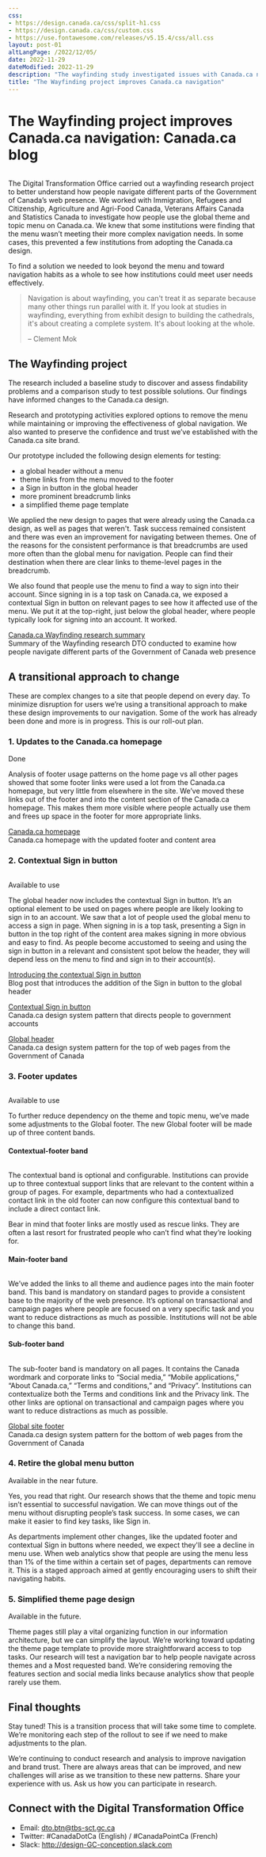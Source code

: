 ```yaml
---
css:
- https://design.canada.ca/css/split-h1.css
- https://design.canada.ca/css/custom.css
- https://use.fontawesome.com/releases/v5.15.4/css/all.css
layout: post-01
altLangPage: /2022/12/05/
date: 2022-11-29
dateModified: 2022-11-29
description: "The wayfinding study investigated issues with Canada.ca navigation and informed changes to improve navigation and simplify the adoption of the Canada.ca design for departments and agencies.  The main improvements include the introduction of a new sign in button, removing the menu button, a contextual footer band, a main footer band with themes, and a simplified design for the theme page."
title: "The Wayfinding project improves Canada.ca navigation"
---
```

<h1 property="name" id="wb-cont" dir="ltr"><span class="stacked"><span>The Wayfinding project improves Canada.ca navigation</span>: <span>Canada.ca blog</span></span></h1>
<div class="row"><div class="col-md-8">
<img src="/images/thumbs/2022-11-29.png" class="img-responsive" alt="" />
  </div>  
  </div>
<p class="mrgn-tp-lg">The Digital Transformation Office carried out a wayfinding research project to better understand how people navigate different parts of the Government of Canada’s web presence.  We worked with Immigration, Refugees and Citizenship, Agriculture and Agri-Food Canada, Veterans Affairs Canada and Statistics Canada to investigate how people use the global theme and topic menu on Canada.ca. We knew that some institutions were finding that the menu wasn’t meeting their more complex navigation needs.  In some cases, this prevented a few institutions from adopting the Canada.ca design. </p>

<p>To find a solution we needed to look beyond the menu and toward navigation habits as a whole to see how institutions could meet user needs effectively.</p>
<div class="row"><div class="col-md-8 mrgn-tp-lg">
<blockquote class="mrgn-tp-lg">
  <p>Navigation is about wayfinding, you can't treat it as separate because many other things run parallel with it. If you look at studies in wayfinding, everything from exhibit design to building the cathedrals, it's about creating a complete system. It's about looking at the whole.</p>

  <p>– Clement Mok</p>
</blockquote></div></div>
<div class="clearfix"></div>

<h2>The Wayfinding project</h2>
<p>The research included a baseline study to discover and assess findability problems and a comparison study to test possible solutions. Our findings have informed changes to the Canada.ca design.</p>
<p>Research and prototyping activities explored options to remove the menu while maintaining or improving the effectiveness of global navigation. We also wanted to preserve the confidence and trust we’ve established with the Canada.ca site brand.</p>
<p>Our prototype included the following design elements for testing:</p>
<ul>
  <li>a global header without a menu</li>
   <li>theme links from the menu moved to the footer</li>
   <li>a Sign in button in the global header</li>
   <li>more prominent breadcrumb links</li>
   <li>a simplified theme page template</li>
</ul>
<p>We applied the new design to pages that were already using the Canada.ca design, as well as pages that weren't. Task success remained consistent and there was even an improvement for navigating between themes. One of the reasons for the consistent performance is that breadcrumbs are used more often than the global menu for navigation. People can find their destination when there are clear links to theme-level pages in the breadcrumb.</p>
<p>We also found that people use the menu to find a way to sign into their account. Since signing in is a top task on Canada.ca, we exposed a contextual Sign in button on relevant pages to see how it affected use of the menu. We put it at the top-right, just below the global header, where people typically look for signing into an account. It worked.</p>
<div class="row"><div class="col-md-8 mrgn-tp-lg mrgn-bttm-lg">
  <div class="well small">
<p><a href="#">Canada.ca Wayfinding research summary</a><br>
 Summary of the Wayfinding research DTO conducted to examine how people navigate different parts of the Government of Canada web presence</p>
</div></div></div>
<div class="clearfix"></div>
<h2 class="mrgn-tp-lg">A transitional approach to change</h2>
<p>These are complex changes to a site that people depend on every day.  To minimize disruption for users we’re using a transitional approach to make these design improvements to our navigation. Some of the work has already been done and more is in progress. This is our roll-out plan.</p>
<h3>1. Updates to the Canada.ca homepage</h3>
<p><span class="fas fa-check text-success mrgn-rght-sm"></span> Done</p>
<p>Analysis of footer usage patterns on the home page vs all other pages showed that some footer links were used a lot from the Canada.ca homepage, but very little from elsewhere in the site. We’ve moved these links out of the footer and into the content section of the Canada.ca homepage. This makes them more visible where people actually use them and frees up space in the footer for more appropriate links.</p>

<div class="row"><div class="col-md-8 mrgn-tp-lg mrgn-bttm-lg">
  <div class="well small">
<p><a href="https://www.canada.ca/en.html">Canada.ca homepage</a><br>
 Canada.ca homepage with the updated footer and content area</p>
</div></div></div>
<div class="clearfix"></div>
<h3 class="mrgn-tp-lg">2. Contextual Sign in button</h3>
<div class="panel panel-default col-md-8 mrgn-tp-md">
<img src="/images/wayfaring-sign-in-desktop-en.jpg" class="img-responsive" alt="" />
  </div>  
<p><span class="fas fa-check text-success mrgn-rght-sm"></span> Available to use</p>
<p>The global header now includes the contextual Sign in button. It’s an optional element to be used on pages where people are likely looking to sign in to an account. We saw that a lot of people used the global menu to access a sign in page. When signing in is a top task, presenting a Sign in button in the top right of the content area makes signing in more obvious and easy to find. As people become accustomed to seeing and using the sign in button in a relevant and consistent spot below the header, they will depend less on the menu to find and sign in to their account(s).</p> 
<div class="row"><div class="col-md-8 mrgn-tp-lg mrgn-bttm-lg">
  <div class="well small">
<p><a href="https://blog.canada.ca/2022/09/23/introducing-contextual-sign-in-button">Introducing the contextual Sign in button</a><br>
 Blog post that introduces the addition of the Sign in button to the global header</p>
    <p><a href="https://design.canada.ca/common-design-patterns/contextual-signin.html">Contextual Sign in button</a><br>
 Canada.ca design system pattern that directs people to government accounts</p>
    <p><a href="https://design.canada.ca/common-design-patterns/global-header.html">Global header</a><br>
 Canada.ca design system pattern for the top of web pages from the Government of Canada</p>
</div></div></div>
<div class="clearfix"></div>
<h3 class="mrgn-tp-lg">3. Footer updates</h3>
<div class="col-md-8 mrgn-tp-md mrgn-bttm-md"><img src="/images/wayfinding-footer-01-en.png" class="img-responsive" alt="" /></div> 
<p><span class="fas fa-check text-success mrgn-rght-sm"></span> Available to use</p>
<p>To further reduce dependency on the theme and topic menu, we’ve made some adjustments to the Global footer. The new Global footer will be made up of three content bands.</p>  
<h4>Contextual-footer band</h4>
<div class="row"><div class="col-md-8">
<img src="/images/wayfinding-footer-contextual-en.jpg" class="img-responsive" alt="" />
  </div>  
  </div>  
<p>The contextual band is optional and configurable. Institutions can provide up to three contextual support links that are relevant to the content within a group of pages. For example, departments who had a contextualized contact link in the old footer can now configure this contextual band to include a direct contact link.</p>   
<p>Bear in mind that footer links are mostly used as rescue links. They are often a last resort for frustrated people who can’t find what they’re looking for.</p>  
<h4>Main-footer band</h4>
<div class="row"><div class="col-md-8">
<img src="/images/wayfinding-footer-main-en.jpg" class="img-responsive" alt="" />
  </div>  
  </div>  
<p>We’ve added the links to all theme and audience pages into the main footer band. This band is mandatory on standard pages to provide a consistent base to the majority of the web presence. It’s optional on transactional and campaign pages where people are focused on a very specific task and you want to reduce distractions as much as possible. Institutions will not be able to  change this band.</p>  
<h4>Sub-footer band</h4>
<div class="row"><div class="col-md-8">
<img src="/images/wayfinding-footer-sub-en.jpg" class="img-responsive" alt="" />
  </div>  
  </div>  
<p>The sub-footer band is mandatory on all pages. It contains the Canada wordmark and corporate links to “Social media,” “Mobile applications,” “About Canada.ca,” “Terms and conditions,” and “Privacy”. Institutions can contextualize both the Terms and conditions link and the Privacy link. The other links are optional on transactional and campaign pages where you want to reduce distractions as much as possible. </p> 
<div class="row"><div class="col-md-8 mrgn-tp-lg mrgn-bttm-lg">
  <div class="well small">
    <!--<p><strong>An introduction to the global site footer (Coming soon)</strong><br>
 A blog that introduces updates to the global footer.</p>-->
    <p><a href="https://design.canada.ca/common-design-patterns/site-footer.html">Global site footer</a><br>
  Canada.ca design system pattern for the bottom of web pages from the Government of Canada</p>
</div></div></div>
<div class="clearfix"></div>
<h3 class="mrgn-tp-lg">4. Retire the global menu button</h3>
<p><span class="fas fa-circle text-warning mrgn-rght-sm"></span> Available in the near future.</p>
<p>Yes, you read that right. Our research shows that the theme and topic menu isn’t essential to successful navigation. We can move things out of the menu without disrupting people’s task success.  In some cases, we can make it easier to find key tasks, like Sign in.</p> 
<p>As departments implement other changes, like the updated footer and contextual Sign in buttons where needed, we expect they'll see a decline in menu use. When web analytics show that people are using the menu less than 1% of the time within a certain set of pages, departments can remove it. This is a staged approach aimed at gently encouraging users to shift their navigating habits.</p>
<h3 class="mrgn-tp-lg">5. Simplified theme page design</h3>
<p><span class="fas fa-circle text-warning mrgn-rght-sm"></span> Available in the future.</p>
<p>Theme pages still play a vital organizing function in our information architecture, but we can simplify the layout. We’re working toward updating the theme page template to provide more straightforward access to top tasks.  Our research will test a navigation bar to help people navigate across themes and a Most requested band. We’re considering removing the features section and social media links because analytics show that people rarely use them.</p>
<h2>Final thoughts</h2>
<p>Stay tuned! This is a transition process that will take some time to complete. We’re monitoring each step of the rollout to see if we need to make adjustments to the plan.</p>
<p>We’re continuing to conduct research and analysis to improve navigation and brand trust. There are always areas that can be improved, and new challenges will arise as we transition to these new patterns. Share your experience with us. Ask us how you can participate in research.</p>
<h2>Connect with the Digital Transformation Office</h2>
<ul>
  <li>Email: <a href="mailto:dto.btn@tbs-sct.gc.ca">dto.btn@tbs-sct.gc.ca</a></li>
<li>Twitter: #CanadaDotCa (English) / #CanadaPointCa (French)</li>
  <li>Slack: <a href="http://design-GC-conception.slack.com">http://design-GC-conception.slack.com</a></li>
  </ul>


